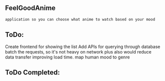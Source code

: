 
## FeelGoodAnime



```bash
application so you can choose what anime to watch based on your mood
```

## ToDo: 

Create frontend for showing the list
Add APIs for querying through database 
batch the requests, so it's not heavy on network plus also would reduce data transfer improving load time.
map human mood to genre

## ToDo Completed:


